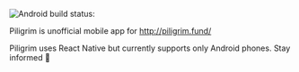 ![Android build status:](https://github.com/vaagnavanesyan/piligrim/workflows/Build%20Android%20app/badge.svg)

Piligrim is unofficial mobile app for http://piligrim.fund/

Piligrim uses React Native but currently supports only Android phones. Stay informed :slightly_smiling_face:
